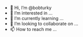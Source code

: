 - 👋 Hi, I’m @bobturky
- 👀 I’m interested in ...
- 🌱 I’m currently learning ...
- 💞️ I’m looking to collaborate on ...
- 📫 How to reach me ...

<!---
bobturky/bobturky is a ✨ special ✨ repository because its `README.md` (this file) appears on your GitHub profile.
You can click the Preview link to take a look at your changes.
--->
